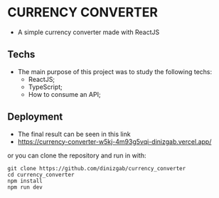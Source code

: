 # CURRENCY CONVERTER

- A simple currency converter made with ReactJS

## Techs
- The main purpose of this project was to study the following techs:
    - ReactJS;
    - TypeScript;
    - How to consume an API;

## Deployment
- The final result can be seen in this link
- https://currency-converter-w5kj-4m93g5vqi-dinizgab.vercel.app/

or you can clone the repository and run in with: 

```
git clone https://github.com/dinizgab/currency_converter
cd currency_converter
npm install
npm run dev
```